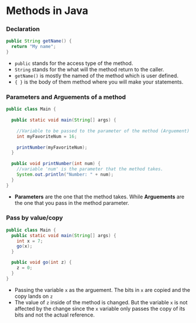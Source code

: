 # Methods in Java

### Declaration 

```java
public String getName() {
  return "My name";
}
```
- ```public``` stands for the access type of the method.
- ```String``` stands for the what will the method return to the caller.
- ```getName()``` is mostly the named of the method which is user defined.
- ```{ }``` is the body of them method where you will make your statements.

### Parameters and Arguements of a method

```java
public class Main {
  
  public static void main(String[] args) {
  
    //Variable to be passed to the parameter of the method (Arguement)
    int myFavoriteNum = 16; 
    
    printNumber(myFavoriteNum);
  }
  
  public void printNumber(int num) {
    //variable 'num' is the parameter that the method takes.
    System.out.println("Number: " + num);
  }
}
```

- **Parameters** are the one that the method takes. While **Arguements** are the one that you pass in the method parameter.

### Pass by value/copy

```java
public class Main {
  public static void main(String[] args) {
    int x = 7;
    go(x);
  }

  public void go(int z) {
    z = 0;
  }
}
```
- Passing the variable ```x``` as the arguement. The bits in ```x``` are copied and the copy lands on ```z```
- The value of ```z``` inside of the method is changed. But the variable ```x``` is not affected by the change since
the ```x``` variable only passes the copy of its bits and not the actual reference.
